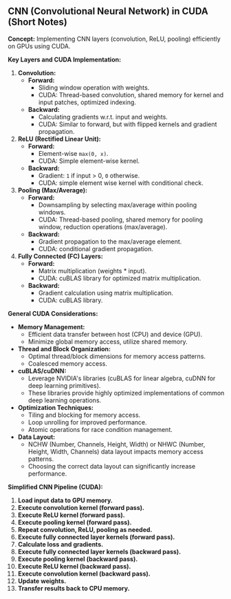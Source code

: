 ## CNN (Convolutional Neural Network) in CUDA (Short Notes)

**Concept:** Implementing CNN layers (convolution, ReLU, pooling) efficiently on GPUs using CUDA.

**Key Layers and CUDA Implementation:**

1.  **Convolution:**
    * **Forward:**
        * Sliding window operation with weights.
        * CUDA: Thread-based convolution, shared memory for kernel and input patches, optimized indexing.
    * **Backward:**
        * Calculating gradients w.r.t. input and weights.
        * CUDA: Similar to forward, but with flipped kernels and gradient propagation.
2.  **ReLU (Rectified Linear Unit):**
    * **Forward:**
        * Element-wise `max(0, x)`.
        * CUDA: Simple element-wise kernel.
    * **Backward:**
        * Gradient: `1` if input > 0, `0` otherwise.
        * CUDA: simple element wise kernel with conditional check.
3.  **Pooling (Max/Average):**
    * **Forward:**
        * Downsampling by selecting max/average within pooling windows.
        * CUDA: Thread-based pooling, shared memory for pooling window, reduction operations (max/average).
    * **Backward:**
        * Gradient propagation to the max/average element.
        * CUDA: conditional gradient propagation.
4.  **Fully Connected (FC) Layers:**
    * **Forward:**
        * Matrix multiplication (weights * input).
        * CUDA: cuBLAS library for optimized matrix multiplication.
    * **Backward:**
        * Gradient calculation using matrix multiplication.
        * CUDA: cuBLAS library.

**General CUDA Considerations:**

* **Memory Management:**
    * Efficient data transfer between host (CPU) and device (GPU).
    * Minimize global memory access, utilize shared memory.
* **Thread and Block Organization:**
    * Optimal thread/block dimensions for memory access patterns.
    * Coalesced memory access.
* **cuBLAS/cuDNN:**
    * Leverage NVIDIA's libraries (cuBLAS for linear algebra, cuDNN for deep learning primitives).
    * These libraries provide highly optimized implementations of common deep learning operations.
* **Optimization Techniques:**
    * Tiling and blocking for memory access.
    * Loop unrolling for improved performance.
    * Atomic operations for race condition management.
* **Data Layout:**
    * NCHW (Number, Channels, Height, Width) or NHWC (Number, Height, Width, Channels) data layout impacts memory access patterns.
    * Choosing the correct data layout can significantly increase performance.

**Simplified CNN Pipeline (CUDA):**

1.  **Load input data to GPU memory.**
2.  **Execute convolution kernel (forward pass).**
3.  **Execute ReLU kernel (forward pass).**
4.  **Execute pooling kernel (forward pass).**
5.  **Repeat convolution, ReLU, pooling as needed.**
6.  **Execute fully connected layer kernels (forward pass).**
7.  **Calculate loss and gradients.**
8.  **Execute fully connected layer kernels (backward pass).**
9.  **Execute pooling kernel (backward pass).**
10. **Execute ReLU kernel (backward pass).**
11. **Execute convolution kernel (backward pass).**
12. **Update weights.**
13. **Transfer results back to CPU memory.**
